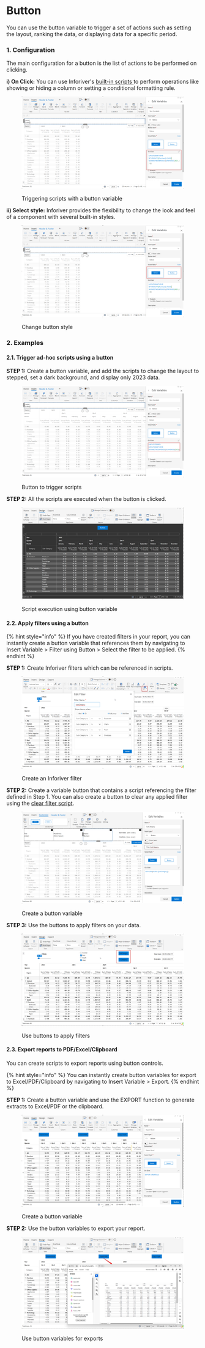 # Button

You can use the button variable to trigger a set of actions such as setting the layout, ranking the data, or displaying data for a specific period.&#x20;

### 1. Configuration

The main configuration for a button is the list of actions to be performed on clicking.

**i) On Click:** You can use Inforiver's [built-in scripts ](../../../../../formula-syntax/scripting-functions/)to perform operations like showing or hiding a column or setting a conditional formatting rule.

<figure><img src="../../../../../.gitbook/assets/image (460).png" alt=""><figcaption><p>Triggering scripts with a button variable</p></figcaption></figure>

**ii) Select style:** Inforiver provides the flexibility to change the look and feel of a component with several built-in styles.

<figure><img src="../../../../../.gitbook/assets/image (461).png" alt=""><figcaption><p>Change button style</p></figcaption></figure>

### 2. Examples

#### &#x20;2.1. Trigger ad-hoc scripts using a button

**STEP 1:** Create a button variable, and add the scripts to change the layout to stepped, set a dark background, and display only 2023 data.

<figure><img src="../../../../../.gitbook/assets/image (469).png" alt=""><figcaption><p>Button to trigger scripts</p></figcaption></figure>

**STEP 2:** All the scripts are executed when the button is clicked.

<figure><img src="../../../../../.gitbook/assets/image (470).png" alt=""><figcaption><p>Script execution using button variable</p></figcaption></figure>

#### 2.2. Apply filters using a button

{% hint style="info" %}
If you have created filters in your report, you can instantly create a button variable that references them by navigating to Insert Variable > Filter using Button > Select the filter to be applied.
{% endhint %}

**STEP 1:** Create Inforiver filters which can be referenced in scripts.

<figure><img src="../../../../../.gitbook/assets/image (493).png" alt=""><figcaption><p>Create an Inforiver filter</p></figcaption></figure>

**STEP 2:** Create a variable button that contains a script referencing the filter defined in Step 1. You can also create a button to clear any applied filter using the [clear filter script](../../../../../formula-syntax/scripting-functions/setfilter.md#clearfilter).

<figure><img src="../../../../../.gitbook/assets/image (494).png" alt=""><figcaption><p>Create a button variable</p></figcaption></figure>

**STEP 3:** Use the buttons to apply filters on your data.

<figure><img src="../../../../../.gitbook/assets/image (495).png" alt=""><figcaption><p>Use buttons to apply filters</p></figcaption></figure>

#### &#x20;2.3. Export reports to PDF/Excel/Clipboard

You can create scripts to export reports using button controls.

{% hint style="info" %}
You can instantly create button variables for export to Excel/PDF/Clipboard by navigating to Insert Variable > Export.
{% endhint %}

**STEP 1:**  Create a button variable and use the EXPORT function to generate extracts to Excel/PDF or the clipboard.

<figure><img src="../../../../../.gitbook/assets/image (3).png" alt=""><figcaption><p>Create a button variable</p></figcaption></figure>

**STEP 2:** Use the button variables to export your report.

<figure><img src="../../../../../.gitbook/assets/image (1) (1).png" alt=""><figcaption><p>Use button variables for exports</p></figcaption></figure>
